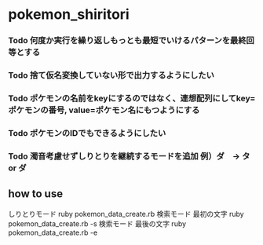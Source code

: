 # pokemon_shiritori

### Todo 何度か実行を繰り返しもっとも最短でいけるパターンを最終回等とする
### Todo 捨て仮名変換していない形で出力するようにしたい
### Todo ポケモンの名前をkeyにするのではなく、連想配列にしてkey=ポケモンの番号, value=ポケモン名にもつようにする
### Todo ポケモンのIDでもできるようにしたい
### Todo 濁音考慮せずしりとりを継続するモードを追加 例）ダ　→  タ or ダ

## how to use 
しりとりモード
ruby pokemon_data_create.rb 
検索モード 最初の文字 
ruby pokemon_data_create.rb -s
検索モード 最後の文字 
ruby pokemon_data_create.rb -e
